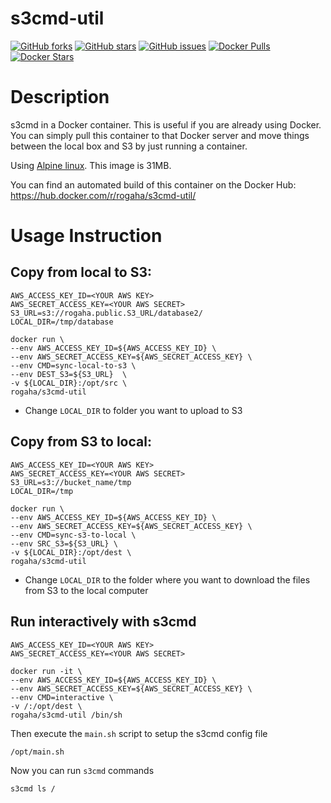 s3cmd-util
============
[![GitHub forks](https://img.shields.io/github/forks/rogaha/s3cmd-util.svg)](https://github.com/rogaha/s3cmd-util/network)
[![GitHub stars](https://img.shields.io/github/stars/rogaha/s3cmd-util.svg)](https://github.com/rogaha/s3cmd-util/stargazers)
[![GitHub issues](https://img.shields.io/github/issues/rogaha/s3cmd-util.svg)](https://github.com/rogaha/s3cmd-util/issues)
[![Docker Pulls](https://img.shields.io/docker/pulls/rogaha/s3cmd-util.svg)](https://hub.docker.com/r/rogaha/s3cmd-util/)
[![Docker Stars](https://img.shields.io/docker/stars/rogaha/s3cmd-util.svg)](https://hub.docker.com/r/rogaha/s3cmd-util/)

# Description

s3cmd in a Docker container.  This is useful if you are already using Docker.
You can simply pull this container to that Docker server and move things between the local box and S3 by just running
a container.

Using [Alpine linux](https://hub.docker.com/_/alpine/).  This image is 31MB.

You can find an automated build of this container on the Docker Hub: https://hub.docker.com/r/rogaha/s3cmd-util/

# Usage Instruction

## Copy from local to S3:

    AWS_ACCESS_KEY_ID=<YOUR AWS KEY>
    AWS_SECRET_ACCESS_KEY=<YOUR AWS SECRET>
    S3_URL=s3://rogaha.public.S3_URL/database2/
    LOCAL_DIR=/tmp/database

    docker run \
    --env AWS_ACCESS_KEY_ID=${AWS_ACCESS_KEY_ID} \
    --env AWS_SECRET_ACCESS_KEY=${AWS_SECRET_ACCESS_KEY} \
    --env CMD=sync-local-to-s3 \
    --env DEST_S3=${S3_URL}  \
    -v ${LOCAL_DIR}:/opt/src \
    rogaha/s3cmd-util

* Change `LOCAL_DIR` to folder you want to upload to S3

## Copy from S3 to local:

    AWS_ACCESS_KEY_ID=<YOUR AWS KEY>
    AWS_SECRET_ACCESS_KEY=<YOUR AWS SECRET>
    S3_URL=s3://bucket_name/tmp
    LOCAL_DIR=/tmp

    docker run \
    --env AWS_ACCESS_KEY_ID=${AWS_ACCESS_KEY_ID} \
    --env AWS_SECRET_ACCESS_KEY=${AWS_SECRET_ACCESS_KEY} \
    --env CMD=sync-s3-to-local \
    --env SRC_S3=${S3_URL} \
    -v ${LOCAL_DIR}:/opt/dest \
    rogaha/s3cmd-util

* Change `LOCAL_DIR` to the folder where you want to download the files from S3 to the local computer

## Run interactively with s3cmd

    AWS_ACCESS_KEY_ID=<YOUR AWS KEY>
    AWS_SECRET_ACCESS_KEY=<YOUR AWS SECRET>

    docker run -it \
    --env AWS_ACCESS_KEY_ID=${AWS_ACCESS_KEY_ID} \
    --env AWS_SECRET_ACCESS_KEY=${AWS_SECRET_ACCESS_KEY} \
    --env CMD=interactive \
    -v /:/opt/dest \
    rogaha/s3cmd-util /bin/sh

Then execute the `main.sh` script to setup the s3cmd config file

    /opt/main.sh

Now you can run `s3cmd` commands

    s3cmd ls /
